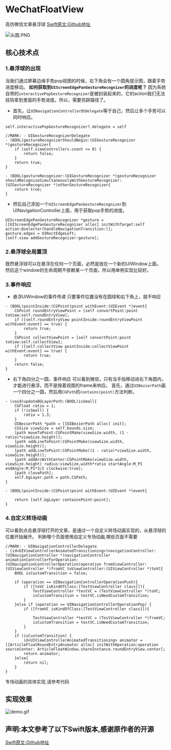 # WeChatFloatView
高仿微信文章悬浮球
[Swift原文:Github地址](https://github.com/pujiaxin33/JXWeChatFloatView)

![头图.PNG](https://upload-images.jianshu.io/upload_images/1085173-bb3e00a5e84473d1.PNG?imageMogr2/auto-orient/strip%7CimageView2/2/w/375)


## 核心技术点
### 1.悬浮球的出现
当我们通过屏幕边缘手势pop视图的时候，右下角会有一个圆角提示图，跟着手势进度移动。
**如何获取到`UIScreenEdgePanGestureRecognizer`的进度呢？**
  因为系统自带的`interactivePopGestureRecognizer`是被封装起来的，它的action我们无法挂钩拿到里面的手势进度。所以，需要另辟蹊径了。
- 首先，让`UINavigationController的delegate`等于自己，然后让多个手势可以同时响应。
```Objc
self.interactivePopGestureRecognizer?.delegate = self

//MARK: - UIGestureRecognizerDelegate
- (BOOL)gestureRecognizerShouldBegin:(UIGestureRecognizer *)gestureRecognizer{
    if (self.viewControllers.count <= 0) {
        return false;
    }
    return true;
}

- (BOOL)gestureRecognizer:(UIGestureRecognizer *)gestureRecognizer shouldRecognizeSimultaneouslyWithGestureRecognizer:(UIGestureRecognizer *)otherGestureRecognizer{
    return true;
}
````
- 然后自己添加一个`UIScreenEdgePanGestureRecognizer`到UINavigationController上面，用于获取pop手势的进度。
```
UIScreenEdgePanGestureRecognizer *gesture = [[UIScreenEdgePanGestureRecognizer alloc] initWithTarget:self action:@selector(handleNavigationTransition:)];
gesture.edges = UIRectEdgeLeft;
[self.view addGestureRecognizer:gesture];
```

### 2.悬浮球全局置顶
既然悬浮球可以在悬浮在任何一个页面，必然是放在一个新的UIWindow上面。
然后这个window的生命周期不依赖某一个页面，所以用单例实现比较好。

### 3.事件响应

- 悬浮UIWindow的事件传递
只要事件位置没有在圆球和右下角上，就不响应
```
- (BOOL)pointInside:(CGPoint)point withEvent:(UIEvent *)event{
    CGPoint roundEntryViewPoint = [self convertPoint:point toView:self.roundEntryView];
    if ([self.roundEntryView pointInside:roundEntryViewPoint withEvent:event] == true) {
        return true;
    }
    CGPoint collectViewPoint = [self convertPoint:point toView:self.collectView];
    if ([self.collectView pointInside:collectViewPoint withEvent:event] == true) {
        return true;
    }
    return false;
}
```
- 右下角四分之一圆，事件响应
可以看到微信，只有当手指移动进右下角圆内，才能进行悬浮。而不是按着视图的frame来响应。
首先，通过`UIBezierPath`画一个四分之一圆，然后用`CGPath`的`contains(point)`方法判断。
```
- (void)updateBGLayerPath:(BOOL)isSmall{
    CGFloat ratio = 1;
    if (!isSmall) {
        ratio = 1.3;
    }
    UIBezierPath *path = [[UIBezierPath alloc] init];
    CGSize viewSize = self.bounds.size;
    [path moveToPoint:CGPointMake(viewSize.width, (1 - ratio)*viewSize.height)];
    [path addLineToPoint:CGPointMake(viewSize.width, viewSize.height)];
    [path addLineToPoint:CGPointMake((1 - ratio)*viewSize.width, viewSize.height)];
    [path addArcWithCenter:CGPointMake(viewSize.width, viewSize.height) radius:viewSize.width*ratio startAngle:M_PI endAngle:M_PI*3/2 clockwise:true];
    [path closePath];
    self.bgLayer.path = path.CGPath;
}

- (BOOL)pointInside:(CGPoint)point withEvent:(UIEvent *)event{
    
    return [self.bgLayer containsPoint:point];
}
```

### 4.自定义转场动画
可以看到点击悬浮球打开的文章，是通过一个自定义转场动画实现的，从悬浮球的位置开始展开。
判断哪个页面使用自定义专场动画,哪些页面不需要
```
//MARK: - UINavigationControllerDelegate
- (id<UIViewControllerAnimatedTransitioning>)navigationController:(UINavigationController *)navigationController animationControllerForOperation:(UINavigationControllerOperation)operation fromViewController:(UIViewController *)fromVC toViewController:(UIViewController *)toVC{
    BOOL isCustomTransition = false;
    
    if (operation == UINavigationControllerOperationPush){
        if ([toVC isKindOfClass:[TestViewController class]]){
            TestViewController *testVC = (TestViewController *)toVC;
            isCustomTransition = testVC.isNeedCustomTransition;
        }
    }else if (operation == UINavigationControllerOperationPop) {
        if ([fromVC isKindOfClass:[TestViewController class]]){
            
            TestViewController *testVC = (TestViewController *)fromVC;
            isCustomTransition = testVC.isNeedCustomTransition;
        }
    }
    if (isCustomTransition) {
        id<UIViewControllerAnimatedTransitioning> animator = [[ArticleFloatRoundEntryAnimator alloc] initWithOperation:operation sourceCenter: ArticleFloatWindow.shareInstance.roundEntryView.center];
        return animator;
    }else{
        return nil;
    }
}
```
专场动画的具体实现,请参考代码



## 实现效果
![demo.gif](https://upload-images.jianshu.io/upload_images/1085173-7c404f4421258147.gif?imageMogr2/auto-orient/strip)


## 声明:本文参考了以下Swift版本,感谢原作者的开源
[Swift原文:Github地址](https://github.com/pujiaxin33/JXWeChatFloatView)











